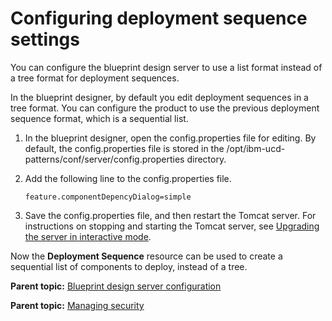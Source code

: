 # Configuring deployment sequence settings

You can configure the blueprint design server to use a list format instead of a tree format for deployment sequences.

In the blueprint designer, by default you edit deployment sequences in a tree format. You can configure the product to use the previous deployment sequence format, which is a sequential list.

1.   In the blueprint designer, open the config.properties file for editing. By default, the config.properties file is stored in the /opt/ibm-ucd-patterns/conf/server/config.properties directory.
2.  Add the following line to the config.properties file. 

    ```
    feature.componentDepencyDialog=simple
    ```

3.  Save the config.properties file, and then restart the Tomcat server. For instructions on stopping and starting the Tomcat server, see [Upgrading the server in interactive mode](../../com.udeploy.install.doc/topics/upgrade_server.md#).

Now the **Deployment Sequence** resource can be used to create a sequential list of components to deploy, instead of a tree.

**Parent topic:** [Blueprint design server configuration](../../com.edt.doc/topics/c_node_administering_bds.md)

**Parent topic:** [Managing security](../../com.udeploy.admin.doc/topics/security_ch.md)

